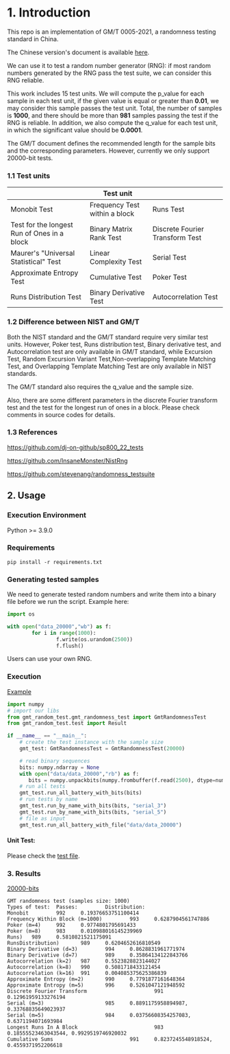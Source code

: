 # 1. Introduction

This repo is an implementation of GM/T 0005-2021, a randomness testing standard in China.

The Chinese version's document is available [here](README_CN.md).

We can use it to test a random number generator (RNG): if most random numbers generated by the RNG pass the test suite, we can consider this RNG reliable.

This work includes 15 test units. We will compute the p_value for each sample in each test unit, if the given value is equal or greater than **0.01**, we may consider this sample passes the test unit. Total, the number of samples is **1000**, and there should be more than **981** samples passing the test if the RNG is reliable. In addition, we also compute the q_value for each test unit, in which the significant value should be **0.0001**.

The GM/T document defines the recommended length for the sample bits and the corresponding parameters. However, currently we only support 20000-bit tests.

### 1.1 Test units


|| Test unit| |
|--|--| --|
| Monobit Test| Frequency Test within a block| Runs Test|
| Test for the longest Run of Ones in a block| Binary Matrix Rank Test| Discrete Fourier Transform  Test|
| Maurer's "Universal Statistical" Test| Linear Complexity Test| Serial Test|
| Approximate Entropy Test| Cumulative Test| Poker Test|
| Runs Distribution Test| Binary Derivative Test| Autocorrelation Test|


### 1.2 Difference between NIST and GM/T

Both the NIST standard and the GM/T standard require very similar test units. However, Poker test, Runs distribution test, Binary derivative test, and Autocorrelation test are only available in GM/T standard, while Excursion Test, Random Excursion Variant Test,Non-overlapping Template Matching Test, and Overlapping Template Matching Test are only available in NIST standards.


The GM/T standard also requires the q_value and the sample size.


Also, there are some different parameters in the discrete Fourier transform test and the test for the longest run of ones in a block. Please check comments in source codes for details.

### 1.3 References


https://github.com/dj-on-github/sp800_22_tests

https://github.com/InsaneMonster/NistRng

https://github.com/stevenang/randomness_testsuite

## 2. Usage

### Execution Environment

Python >= 3.9.0

### Requirements

```
pip install -r requirements.txt
```

### Generating tested samples

We need to generate tested random numbers and write them into a binary file before we run the script. Example here:

```python
import os 

with open("data_20000","wb") as f:
        for i in range(1000):
                f.write(os.urandom(2500))
                f.flush()
```

Users can use your own RNG.

### Execution

[Example](example.py)
```python
import numpy
# import our libs
from gmt_random_test.gmt_randomness_test import GmtRandomnessTest
from gmt_random_test.test import Result

if __name__ == "__main__":
    # create the test instance with the sample size
    gmt_test: GmtRandomnessTest = GmtRandomnessTest(20000)

    # read binary sequences
    bits: numpy.ndarray = None
    with open("data/data_20000","rb") as f:
       bits = numpy.unpackbits(numpy.frombuffer(f.read(2500), dtype=numpy.uint8))
    # run all tests   
    gmt_test.run_all_battery_with_bits(bits)
    # run tests by name
    gmt_test.run_by_name_with_bits(bits, "serial_3")
    gmt_test.run_by_name_with_bits(bits, "serial_5")
    # file as input
    gmt_test.run_all_battery_with_file("data/data_20000")
```

#### Unit Test:

Please check the [test file](tests.py).

### 3. Results

[20000-bits](data/data_20000)

```
GMT randomness test (samples size: 1000)
Types of test:  Passes:         Distribution:
Monobit         992     0.19376653751100414
Frequency Within Block (m=1000)         993     0.6287904561747886
Poker (m=4)     992     0.9774801795691433
Poker (m=8)     983     0.010988016145239969
Runs)   989     0.5810821521175091
RunsDistribution)       989     0.6204652616810549
Binary Derivative (d=3)         994     0.8628831961771974
Binary Derivative (d=7)         989     0.35864134122843766
Autocorrelation (k=2)   987     0.5523828823144027
Autocorrelation (k=8)   990     0.5081718433121454
Autocorrelation (k=16)  991     0.004085375625386839
Approximate Entropy (m=2)       990     0.7791877161648364
Approximate Entropy (m=5)       996     0.5261047121948592
Discrete Fourier Transform                      991     0.12961959133276194
Serial (m=3)                    985     0.8891175958894987, 0.33768835649023937
Serial (m=5)                    984     0.03756608354257083, 0.6371194071693984
Longest Runs In A Block                         983     0.18555523463043544, 0.9929519746920032
Cumulative Sums                         991     0.8237245548918524, 0.4559371952206618
```